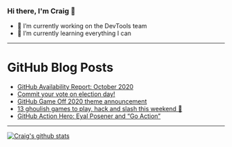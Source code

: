 ### Hi there, I'm Craig 👋

<!--
**CraigTeelFugro/CraigTeelFugro** is a ✨ _special_ ✨ repository because its `README.md` (this file) appears on your GitHub profile.

Here are some ideas to get you started:
-->

- 🔭 I’m currently working on the DevTools team
- 🌱 I’m currently learning everything I can

---

# GitHub Blog Posts

<!-- BLOG-POST-LIST:START -->
- [GitHub Availability Report: October 2020](https://github.blog/2020-11-04-github-availability-report-october-2020/)
- [Commit your vote on election day!](https://github.blog/2020-11-02-commit-your-vote-on-election-day/)
- [GitHub Game Off 2020 theme announcement](https://github.blog/2020-11-01-github-game-off-2020-theme-announcement/)
- [13 ghoulish games to play, hack and slash this weekend 👻](https://github.blog/2020-10-30-13-ghoulish-games-to-play-hack-and-slash-this-weekend/)
- [GitHub Action Hero: Eyal Posener and “Go Action”](https://github.blog/2020-10-29-github-action-hero-eyal-posener-and-go-action/)
<!-- BLOG-POST-LIST:END -->

---

[![Craig's github stats](https://github-readme-stats.vercel.app/api?username=craigteelfugro)](https://github.com/anuraghazra/github-readme-stats)
